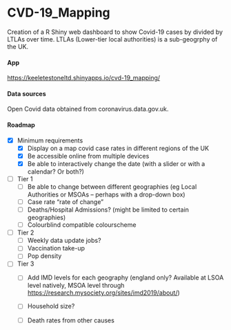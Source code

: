 # CVD-19_Mapping

Creation of a R Shiny web dashboard to show Covid-19 cases by divided by LTLAs over time. LTLAs (Lower-tier local authorities) is a sub-geogrphy of the UK.

#### App
https://keeletestoneltd.shinyapps.io/cvd-19_mapping/

#### Data sources
Open Covid data obtained from coronavirus.data.gov.uk.

#### Roadmap

- [x] Minimum requirements
  - [x] Display on a map covid case rates in different regions of the UK 
  - [x] Be accessible online from multiple devices 
  - [x] Be able to interactively change the date (with a slider or with a calendar? Or both?) 
- [ ] Tier 1
  - [ ] Be able to change between different geographies (eg Local Authorities or MSOAs – perhaps with a drop-down box) 
  - [ ] Case rate “rate of change” 
  - [ ] Deaths/Hospital Admissions? (might be limited to certain geographies) 
  - [ ] Colourblind compatible colourscheme
- [ ] Tier 2
  - [ ] Weekly data update jobs? 
  - [ ] Vaccination take-up 
  - [ ] Pop density 
- [ ] Tier 3
  - [ ] Add IMD levels for each geography (england only? Available at LSOA level natively, MSOA level through https://research.mysociety.org/sites/imd2019/about/) 
  - [ ] Household size? 
  - [ ] Death rates from other causes 

